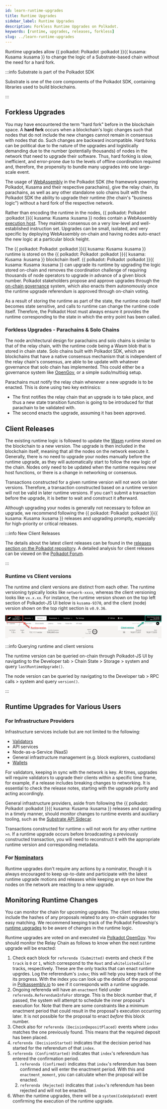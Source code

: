 ```yaml
---
id: learn-runtime-upgrades
title: Runtime Upgrades
sidebar_label: Runtime Upgrades
description: Forkless Runtime Upgrades on Polkadot.
keywords: [runtime, upgrades, releases, forkless]
slug: ../learn-runtime-upgrades
---
```


Runtime upgrades allow {{ polkadot: Polkadot :polkadot }}{{ kusama: Kusama :kusama }} to change the
logic of a Substrate-based chain without the need for a hard fork.

:::info Substrate is part of the Polkadot SDK

Substrate is one of the core components of the Polkadot SDK, containing libraries used to build
blockchains.

:::

## Forkless Upgrades

You may have encountered the term "hard fork" before in the blockchain space. A **hard fork** occurs
when a blockchain's logic changes such that nodes that do not include the new changes cannot remain
in consensus with nodes that do. Such changes are backward incompatible. Hard forks can be political
due to the nature of the upgrades and logistically demanding due to the number (potentially
thousands) of nodes in the network that need to upgrade their software. Thus, hard forking is slow,
inefficient, and error-prone due to the levels of offline coordination required and, therefore, the
propensity to bundle many upgrades into one large-scale event.

The usage of [WebAssembly](./learn-wasm.md) in the Polkadot SDK (the framework powering Polkadot,
Kusama and their respective parachains), give the relay chain, its parachains, as well as any other standalone solo
chains built with the Polkadot SDK the ability to upgrade their runtime (the chain's "business logic")
without a hard fork of the respective network.

Rather than encoding the runtime in the nodes,
{{ polkadot: Polkadot :polkadot }}{{ kusama: Kusama :kusama }} nodes contain a WebAssembly
[execution host](learn-polkadot-host). They maintain consensus on a very low-level and
well-established instruction set. Upgrades can be small, isolated, and very specific by deploying
WebAssembly on-chain and having nodes auto-enact the new logic at a particular block height.

The {{ polkadot: Polkadot :polkadot }}{{ kusama: Kusama :kusama }} runtime is stored on the
{{ polkadot: Polkadot :polkadot }}{{ kusama: Kusama :kusama }} blockchain itself.
{{ polkadot: Polkadot :polkadot }}{{ kusama: Kusama :kusama }} can upgrade its runtime by upgrading
the logic stored on-chain and removes the coordination challenge of requiring thousands of node
operators to upgrade in advance of a given block number. Polkadot stakeholders propose and approve
upgrades through the [on-chain governance](./learn-polkadot-opengov.md) system, which also enacts
them autonomously once the runtime upgrade referendum is approved through on-chain voting.

As a result of storing the runtime as part of the state, the runtime code itself becomes state
sensitive, and calls to runtime can change the runtime code itself. Therefore, the Polkadot Host
must always ensure it provides the runtime corresponding to the state in which the entry point has
been called.

### Forkless Upgrades - Parachains & Solo Chains

The node architectural design for parachains and solo chains is similar to that of the relay chain, with the runtime
code being a Wasm blob that is stored in chain state. Solo chains built with Polkadot SDK, which are blockchains that have a native consensus mechanism that is independent of
the relay chain's consensus, are able to be update with whatever governance that solo chain has
implemented. This could either be a governance system like [OpenGov](./learn-polkadot-opengov.md),
or a simple sudo/multisig setup.

Parachains must notify the relay chain whenever a new upgrade is to be enacted. This is done using
two key extrinsics:

- The first notifies the relay chain that an upgrade is to take place, and thus a new state
  transition function is going to be introduced for that parachain to be validated with.
- The second enacts the upgrade, assuming it has been approved.

## Client Releases

The existing runtime logic is followed to update the [Wasm](./learn-wasm.md) runtime stored on the
blockchain to a new version. The upgrade is then included in the blockchain itself, meaning that all
the nodes on the network execute it. Generally, there is no need to upgrade your nodes manually
before the runtime upgrade, as they will automatically start to follow the new logic of the chain.
Nodes only need to be updated when the runtime requires new host functions, or there is a change in
networking or consensus.

Transactions constructed for a given runtime version will not work on later versions. Therefore, a
transaction constructed based on a runtime version will not be valid in later runtime versions. If
you can’t submit a transaction before the upgrade, it is better to wait and construct it afterward.

Although upgrading your nodes is generally not necessary to follow an upgrade, we recommend
following the {{ polkadot: Polkadot :polkadot }}{{ kusama: Kusama :kusama }} releases and upgrading
promptly, especially for high-priority or critical releases.

:::info New Client Releases

The details about the latest client releases can be found in the
[releases section on the Polkadot repository](https://github.com/paritytech/polkadot-sdk/releases).
A detailed analysis for client releases can be viewed on the
[Polkadot Forum](https://forum.polkadot.network/tag/release-analysis).

:::

### Runtime vs Client versions

The runtime and client versions are distinct from each other. The runtime versioning typically looks
like `network-xxxx`, whereas the client versioning looks like `vx.x.xx`. For instance, the runtime
version shown on the top left section of Polkadot-JS UI below is `kusama-9370`, and the client
(node) version shown on the top right section is `v0.9.36`.

![Runtime vs Client versioning](./../assets/runtime-node-version.png)

:::info Querying runtime and client versions

The runtime version can be queried on-chain through Polkadot-JS UI by navigating to the Developer
tab > Chain State > Storage > system and query `lastRuntimeUpgrade()`.

The node version can be queried by navigating to the Developer tab > RPC calls > system and query
`version()`.

:::

## Runtime Upgrades for Various Users

### For Infrastructure Providers

Infrastructure services include but are not limited to the following:

- [Validators](../maintain/maintain-guides-how-to-upgrade.md)
- API services
- Node-as-a-Service (NaaS)
- General infrastructure management (e.g. block explorers, custodians)
- [Wallets](./wallets)

For validators, keeping in sync with the network is key. At times, upgrades will require validators
to upgrade their clients within a specific time frame, for example, if a release includes breaking
changes to networking. It is essential to check the release notes, starting with the upgrade
priority and acting accordingly.

General infrastructure providers, aside from following the
{{ polkadot: Polkadot :polkadot }}{{ kusama: Kusama :kusama }} releases and upgrading in a timely
manner, should monitor changes to runtime events and auxiliary tooling, such as the
[Substrate API Sidecar](https://github.com/paritytech/substrate-api-sidecar).

Transactions constructed for runtime `n` will not work for any other runtime `>n`. If a runtime
upgrade occurs before broadcasting a previously constructed transaction, you will need to
reconstruct it with the appropriate runtime version and corresponding metadata.

### For [Nominators](./learn-nominator.md)

Runtime upgrades don't require any actions by a nominator, though it is always encouraged to keep
up-to-date and participate with the latest runtime upgrade motions and releases while keeping an eye
on how the nodes on the network are reacting to a new upgrade.

## Monitoring Runtime Changes

You can monitor the chain for upcoming upgrades. The client release notes include the hashes of any
proposals related to any on-chain upgrades for easy matching. We recommend keeping track of the
Polkadot Fellowship's
[runtime upgrades](https://github.com/polkadot-fellows/runtimes/releases/latest) to be aware of
changes in the runtime logic.

Runtime upgrades are voted on and executed via [Polkadot OpenGov](./learn-polkadot-opengov.md). You
should monitor the Relay Chain as follows to know when the next runtime upgrade will be enacted:

1. Check each block for `referenda (Submitted)` events and check if the `track` is `0` or `1`, which
   correspond to the `Root` and `whitelistedCaller` tracks, respectively. These are the only tracks
   that can enact runtime upgrdes. Log the referendum's `index`; this will help you keep track of
   the its progress. With the index you can look up the details of the proposal in
   [Polkassembly.io](https://polkadot.polkassembly.io/whitelisted-caller?trackStatus=all&page=1) to
   see if it corresponds with a runtime upgrade.
2. Ongoing referenda will have an `enactment` field under `referenda.ReferendumInfoFor` storage.
   This is the block number that, if passed, the system will attempt to schedule the inner
   proposal's execution for. Note that there are some constraints like a minimum enactment period
   that could result in the proposal's execution occurring later. It is not possible for the
   proposal to enact _before_ this block number.
3. Check also for `referenda (DecisionDepositPlaced)` events where `index` matches the one
   previously found. This means that the required deposit has been placed.
4. `referenda (DecisionStarted)` indicates that the decision period has started for the referendum
   of that `index`.
5. `referenda (ConfirmStarted)` indicates that `index`'s referendum has entered the confirmation
   period.
   1. `referenda (Confirmed)` indicates that `index`'s referendum has been confirmed and will enter
      the enactment period. With this and `enactment_moment`, you can calculate when the proposal
      will be enacted.
   2. `referenda (Rejected)` indicates that `index`'s referendum has been rejected and will not be
      enacted.
6. When the runtime upgrades, there will be a `system(CodeUpdated)` event confirming the execution
   of the runtime upgrade.
